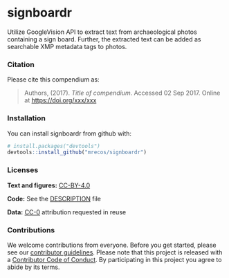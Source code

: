 
<!-- README.md is generated from README.Rmd. Please edit that file -->
signboardr
==========

Utilize GoogleVision API to extract text from archaeological photos containing a sign board. Further, the extracted text can be added as searchable XMP metadata tags to photos.

### Citation

Please cite this compendium as:

> Authors, (2017). *Title of compendium*. Accessed 02 Sep 2017. Online at <https://doi.org/xxx/xxx>

### Installation

You can install signboardr from github with:

``` r
# install.packages("devtools")
devtools::install_github("mrecos/signboardr")
```

### Licenses

**Text and figures:** [CC-BY-4.0](http://creativecommons.org/licenses/by/4.0/)

**Code:** See the [DESCRIPTION](DESCRIPTION) file

**Data:** [CC-0](http://creativecommons.org/publicdomain/zero/1.0/) attribution requested in reuse

### Contributions

We welcome contributions from everyone. Before you get started, please see our [contributor guidelines](CONTRIBUTING.md). Please note that this project is released with a [Contributor Code of Conduct](CONDUCT.md). By participating in this project you agree to abide by its terms.
